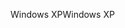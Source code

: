 <span data-ttu-id="51829-101">Windows XP</span><span class="sxs-lookup"><span data-stu-id="51829-101">Windows XP</span></span>